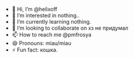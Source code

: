 - 👋 Hi, I’m @helixoff
- 👀 I’m interested in nothing..
- 🌱 I’m currently learning nothing.
- 💞️ I’m looking to collaborate on хз не придумал
- 📫 How to reach me @pmfrosya 
- 😄 Pronouns: miau/miau
- ⚡ Fun fact: кошка.  

<!---
helixoff/helixoff is a ✨ special ✨ repository because its `README.md` (this file) appears on your GitHub profile.
You can click the Preview link to take a look at your changes.
--->
